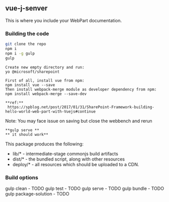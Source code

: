 ## vue-j-senver

This is where you include your WebPart documentation.

### Building the code

```bash
git clone the repo
npm i
npm i -g gulp
gulp
```
```
Create new empty directory and run:
yo @microsoft/sharepoint

First of all, install vue from npm:
npm install vue --save
Then install webpack-merge module as developer dependency from npm:
npm install webpack-merge --save-dev
```

```
**ref:**
 https://spblog.net/post/2017/01/31/SharePoint-Framework-building-hello-world-web-part-with-Vuejs#continue

```
Note: You may face issue on saving but close the webbench and rerun
```
**gulp serve **
** it should work**
```

This package produces the following:

* lib/* - intermediate-stage commonjs build artifacts
* dist/* - the bundled script, along with other resources
* deploy/* - all resources which should be uploaded to a CDN.

### Build options

gulp clean - TODO
gulp test - TODO
gulp serve - TODO
gulp bundle - TODO
gulp package-solution - TODO
